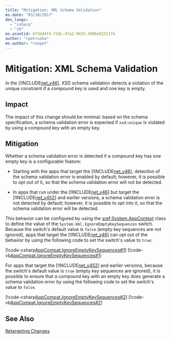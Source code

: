 ```yaml
---
title: "Mitigation: XML Schema Validation"
ms.date: "03/30/2017"
dev_langs: 
  - "csharp"
  - "vb"
ms.assetid: b73dd4f4-f2dc-47a2-9425-3896e92321fb
author: "rpetrusha"
ms.author: "ronpet"
---
```

# Mitigation: XML Schema Validation
In the [!INCLUDE[net_v46](../../../includes/net-v46-md.md)], XSD schema validation detects a violation of the unique constraint if a compound key is used and one key is empty.  
  
## Impact  
 The impact of this change should be minimal: based on the schema specification, a schema validation error is expected if `xsd:unique` is violated by using a compound key with an empty key.  
  
## Mitigation  
 Whether a schema validation error is detected if a compound key has one empty key is a configurable feature:  
  
- Starting with the apps that target the [!INCLUDE[net_v46](../../../includes/net-v46-md.md)], detection of the schema validation error is enabled by default; however, it is possible to opt out of it, so that the schema validation error will not be detected.  
  
- In apps that run under the [!INCLUDE[net_v46](../../../includes/net-v46-md.md)] but target the [!INCLUDE[net_v452](../../../includes/net-v452-md.md)] and earlier versions, a schema validation error is not detected by default; however, it is possible to opt into it, so that the schema validation error will be detected.  
  
 This behavior can be configured by using the <xref:System.AppContext> class to define the value of the `System.Xml.IgnoreEmptyKeySequences` switch. Because the switch's default value is `false` (empty key sequences are not ignored), apps that target the [!INCLUDE[net_v46](../../../includes/net-v46-md.md)] can opt out of the behavior by using the following code to set the switch's value to `true`:  
  
 [!code-csharp[AppCompat.IgnoreEmptyKeySequences#1](../../../samples/snippets/csharp/VS_Snippets_CLR/appcompat.ignoreemptykeysequences/cs/program.cs#1)]
 [!code-vb[AppCompat.IgnoreEmptyKeySequences#1](../../../samples/snippets/visualbasic/VS_Snippets_CLR/appcompat.ignoreemptykeysequences/vb/module1.vb#1)]  
  
 For apps that target the [!INCLUDE[net_v452](../../../includes/net-v452-md.md)] and earlier versions, because the switch's default value is `true` (empty key sequences are ignored), it is possible to ensure that a compound key with an empty key does generate a schema validation error by using the following code to set the switch's value to `false`.  
  
 [!code-csharp[AppCompat.IgnoreEmptyKeySequences#2](../../../samples/snippets/csharp/VS_Snippets_CLR/appcompat.ignoreemptykeysequences/cs/program.cs#2)]
 [!code-vb[AppCompat.IgnoreEmptyKeySequences#2](../../../samples/snippets/visualbasic/VS_Snippets_CLR/appcompat.ignoreemptykeysequences/vb/module1.vb#2)]  
  
## See Also  
 [Retargeting Changes](../../../docs/framework/migration-guide/retargeting-changes-in-the-net-framework-4-6.md)

